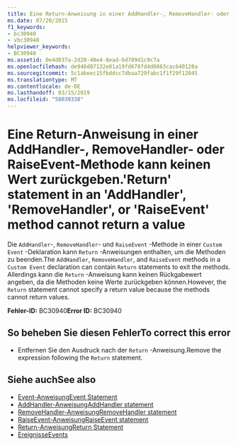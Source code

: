 ```yaml
---
title: Eine Return-Anweisung in einer AddHandler-, RemoveHandler- oder RaiseEvent-Methode kann keinen Wert zurückgeben.
ms.date: 07/20/2015
f1_keywords:
- bc30940
- vbc30940
helpviewer_keywords:
- BC30940
ms.assetid: 0e4d037a-2d20-40e4-8ead-6d709d1c9c7a
ms.openlocfilehash: de946d87132e81a19fd678fd4d0863cac640128a
ms.sourcegitcommit: 5c1abeec15fbddcc7dbaa729fabc1f1f29f12045
ms.translationtype: MT
ms.contentlocale: de-DE
ms.lasthandoff: 03/15/2019
ms.locfileid: "58039338"
---
```

# <a name="return-statement-in-an-addhandler-removehandler-or-raiseevent-method-cannot-return-a-value"></a><span data-ttu-id="b296c-102">Eine Return-Anweisung in einer AddHandler-, RemoveHandler- oder RaiseEvent-Methode kann keinen Wert zurückgeben.</span><span class="sxs-lookup"><span data-stu-id="b296c-102">'Return' statement in an 'AddHandler', 'RemoveHandler', or 'RaiseEvent' method cannot return a value</span></span>
<span data-ttu-id="b296c-103">Die `AddHandler`-, `RemoveHandler`- und `RaiseEvent` -Methode in einer `Custom Event` -Deklaration kann `Return` -Anweisungen enthalten, um die Methoden zu beenden.</span><span class="sxs-lookup"><span data-stu-id="b296c-103">The `AddHandler`, `RemoveHandler`, and `RaiseEvent` methods in a `Custom Event` declaration can contain `Return` statements to exit the methods.</span></span> <span data-ttu-id="b296c-104">Allerdings kann die `Return` -Anweisung kann keinen Rückgabewert angeben, da die Methoden keine Werte zurückgeben können.</span><span class="sxs-lookup"><span data-stu-id="b296c-104">However, the `Return` statement cannot specify a return value because the methods cannot return values.</span></span>  
  
 <span data-ttu-id="b296c-105">**Fehler-ID:** BC30940</span><span class="sxs-lookup"><span data-stu-id="b296c-105">**Error ID:** BC30940</span></span>  
  
## <a name="to-correct-this-error"></a><span data-ttu-id="b296c-106">So beheben Sie diesen Fehler</span><span class="sxs-lookup"><span data-stu-id="b296c-106">To correct this error</span></span>  
  
-   <span data-ttu-id="b296c-107">Entfernen Sie den Ausdruck nach der `Return` -Anweisung.</span><span class="sxs-lookup"><span data-stu-id="b296c-107">Remove the expression following the `Return` statement.</span></span>  
  
## <a name="see-also"></a><span data-ttu-id="b296c-108">Siehe auch</span><span class="sxs-lookup"><span data-stu-id="b296c-108">See also</span></span>

- [<span data-ttu-id="b296c-109">Event-Anweisung</span><span class="sxs-lookup"><span data-stu-id="b296c-109">Event Statement</span></span>](../../visual-basic/language-reference/statements/event-statement.md)
- [<span data-ttu-id="b296c-110">AddHandler-Anweisung</span><span class="sxs-lookup"><span data-stu-id="b296c-110">AddHandler statement</span></span>](~/docs/visual-basic/language-reference/statements/addhandler-statement.md)
- [<span data-ttu-id="b296c-111">RemoveHandler-Anweisung</span><span class="sxs-lookup"><span data-stu-id="b296c-111">RemoveHandler statement</span></span>](~/docs/visual-basic/language-reference/statements/removehandler-statement.md)
- [<span data-ttu-id="b296c-112">RaiseEvent-Anweisung</span><span class="sxs-lookup"><span data-stu-id="b296c-112">RaiseEvent statement</span></span>](~/docs/visual-basic/language-reference/statements/raiseevent-statement.md)
- [<span data-ttu-id="b296c-113">Return-Anweisung</span><span class="sxs-lookup"><span data-stu-id="b296c-113">Return Statement</span></span>](../../visual-basic/language-reference/statements/return-statement.md)
- [<span data-ttu-id="b296c-114">Ereignisse</span><span class="sxs-lookup"><span data-stu-id="b296c-114">Events</span></span>](../../visual-basic/programming-guide/language-features/events/index.md)
